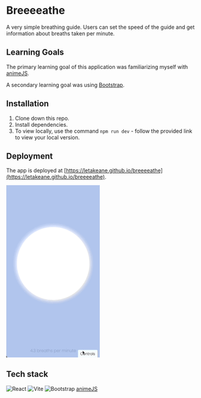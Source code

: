 # Breeeeathe

A very simple breathing guide. Users can set the speed of the guide and get information about breaths taken per minute.

## Learning Goals

The primary learning goal of this application was familiarizing myself with [animeJS](https://animejs.com/).

A secondary learning goal was using [Bootstrap](https://getbootstrap.com/).

## Installation

1. Clone down this repo.
1. Install dependencies.
1. To view locally, use the command `npm run dev` - follow the provided link to view your local version.

## Deployment

The app is deployed at [https://letakeane.github.io/breeeeathe](https://letakeane.github.io/breeeeathe).

<img src="/public/demo.gif" alt="demo gif" width="250" />

## Tech stack

![React](https://img.shields.io/badge/react-%2320232a.svg?style=for-the-badge&logo=react&logoColor=%2361DAFB)
![Vite](https://img.shields.io/badge/vite-%23646CFF.svg?style=for-the-badge&logo=vite&logoColor=white)
![Bootstrap](https://img.shields.io/badge/bootstrap-%238511FA.svg?style=for-the-badge&logo=bootstrap&logoColor=white) 
[animeJS](https://animejs.com/)
